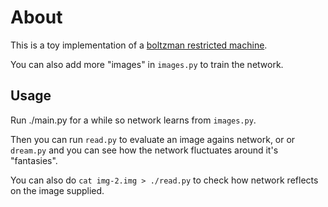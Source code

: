 # About

This is a toy implementation of a [boltzman restricted machine](https://en.wikipedia.org/wiki/Restricted_Boltzmann_machine).


You can also add more "images" in `images.py` to train the network.

## Usage

Run ./main.py for a while so network learns from `images.py`.

Then you can run `read.py` to evaluate an image agains network, or
or `dream.py` and you can see how the network fluctuates around
it's "fantasies".

You can also do `cat img-2.img > ./read.py` to check how network
reflects on the image supplied.
